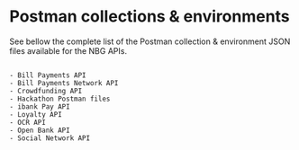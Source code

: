 # Postman collections & environments
See bellow the complete list of the Postman collection & environment JSON files available for the NBG APIs.
```

- Bill Payments API 
- Bill Payments Network API 
- Crowdfunding API
- Hackathon Postman files
- ibank Pay API
- Loyalty API
- OCR API
- Open Bank API 
- Social Network API
  
```
